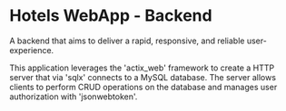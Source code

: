 # Hotels WebApp - Backend

A backend that aims to deliver a rapid, responsive, and reliable user-experience.

This application leverages the 'actix_web' framework to create a HTTP server that via 'sqlx' connects to a MySQL database.
The server allows clients to perform CRUD operations on the database and manages user authorization with 'jsonwebtoken'.
